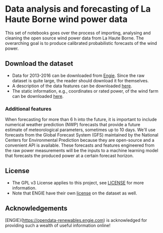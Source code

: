 # Data analysis and forecasting of La Haute Borne wind power data

This set of notebooks goes over the process of importing, analysing and cleaning the open source wind power data from La Haute Borne. The overarching goal is to produce calibrated probabilistic forecasts of the wind power.

## Download the dataset

- Data for 2013-2016 can be downloaded from [Engie](https://opendata-renewables.engie.com/explore/dataset/d543716b-368d-4c53-8fb1-55addbe8d3ad/information). Since the raw dataset is quite large, the reader should download it for themselves. 
- A description of the data features can be downloaded [here](https://opendata-renewables.engie.com/explore/dataset/39490fd2-04a2-4622-9042-ce4dd34c2a58/information).
- The static information, e.g., coordinates or rated power, of the wind farm can be downloaded [here](https://opengie-preprod.ineotinea-gdfsuez.com/explore/dataset/6eeb7f50-97f7-4ab2-8d36-c6d9f9491d84/information).

### Additional features

When forecasting for more than 6 h into the future, it is important to include numerical weather prediction (NWP) forecasts that provide a future estimate of meteorological parameters, sometimes up to 10 days. We'll use forecasts from the Global Forecast System (GFS) maintained by the National Centers for Environmental Prediction because they are open-source and a convenient API is available. These forecasts and features engineered from the raw power measurements will be the inputs to a machine learning model that forecasts the produced power at a certain forecast horizon.

## License

- The GPL v3 License applies to this project, see [LICENSE](https://github.com/DWvanderMeer/LaHauteBorne/blob/main/LICENSE) for more information.
- Note that ENGIE have their own [license](https://www.etalab.gouv.fr/wp-content/uploads/2017/04/ETALAB-Licence-Ouverte-v2.0.pdf) on the dataset as well.

## Acknowledgements

[ENGIE}(https://opendata-renewables.engie.com) is acknowledged for providing such a wealth of useful information online!